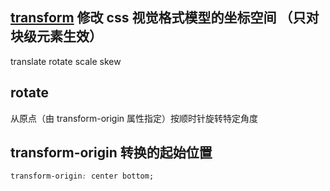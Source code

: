 ## [transform](https://developer.mozilla.org/zh-CN/docs/Web/CSS/transform) 修改 css 视觉格式模型的坐标空间 （只对块级元素生效）
translate rotate scale skew

## rotate
从原点（由 transform-origin 属性指定）按顺时针旋转特定角度

## transform-origin  转换的起始位置
```css
transform-origin: center bottom;
```
